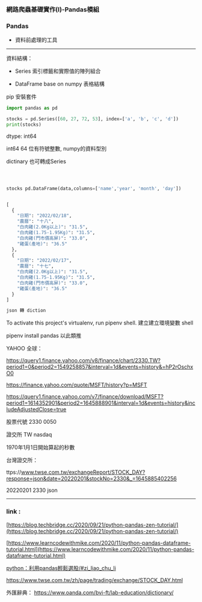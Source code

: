 ### 網路爬蟲基礎實作(I)-Pandas模組


### Pandas

* 資料前處理的工具

---

資料結構：

* Series
索引標籤和實際值的陣列組合 

* DataFrame
base on numpy 
表格結構

pip 安裝套件

```python
import pandas as pd

stocks = pd.Series([60, 27, 72, 53], index=['a', 'b', 'c', 'd'])
print(stocks)

```

dtype: int64

int64	64 位有符號整數, numpy的資料型別

dictinary 也可轉成Series

```python



stocks pd.DataFrame(data,columns=['name','year', 'month', 'day'])


[
  {
    "日期": "2022/02/18",
    "農曆": "十八",
    "白肉雞(2.0Kg以上)": "31.5",
    "白肉雞(1.75-1.95Kg)": "31.5",
    "白肉雞(門市價高屏)": "33.0",
    "雞蛋(產地)": "36.5"
  },
  {
    "日期": "2022/02/17",
    "農曆": "十七",
    "白肉雞(2.0Kg以上)": "31.5",
    "白肉雞(1.75-1.95Kg)": "31.5",
    "白肉雞(門市價高屏)": "33.0",
    "雞蛋(產地)": "36.5"
  }
]

json 轉 diction


```


To activate this project's virtualenv, run pipenv shell.
建立建立環境變數 shell

pipenv install pandas 以此類推


YAHOO 全球：

https://query1.finance.yahoo.com/v8/finance/chart/2330.TW?period1=0&period2=1549258857&interval=1d&events=history&=hP2rOschxO0

https://finance.yahoo.com/quote/MSFT/history?p=MSFT

https://query1.finance.yahoo.com/v7/finance/download/MSFT?period1=1614352901&period2=1645888901&interval=1d&events=history&includeAdjustedClose=true




股票代號 2330 0050

證交所 TW nasdaq


1970年1月1日開始算起的秒數


台灣證交所：

ttps://www.twse.com.tw/exchangeReport/STOCK_DAY?response=json&date=20220201&stockNo=2330&_=1645885402256

20220201 2330 json




---


### link : 

[https://blog.techbridge.cc/2020/09/21/python-pandas-zen-tutorial/](https://blog.techbridge.cc/2020/09/21/python-pandas-zen-tutorial/)

[https://www.learncodewithmike.com/2020/11/python-pandas-dataframe-tutorial.html](https://www.learncodewithmike.com/2020/11/python-pandas-dataframe-tutorial.html)

[python：利用pandas輕鬆選股/#zi_liao_chu_li](https://www.finlab.tw/python%EF%BC%9A%E5%88%A9%E7%94%A8pandas%E8%BC%95%E9%AC%86%E9%81%B8%E8%82%A1/#zi_liao_chu_li)

https://www.twse.com.tw/zh/page/trading/exchange/STOCK_DAY.html


外匯辭典：
https://www.oanda.com/bvi-ft/lab-education/dictionary/


